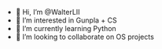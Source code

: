 - 👋 Hi, I’m @WalterLII
- 👀 I’m interested in Gunpla + CS
- 🌱 I’m currently learning Python 
- 💞️ I’m looking to collaborate on OS projects


<!---
WalterLII/WalterLII is a ✨ special ✨ repository because its `README.md` (this file) appears on your GitHub profile.
You can click the Preview link to take a look at your changes.
--->
